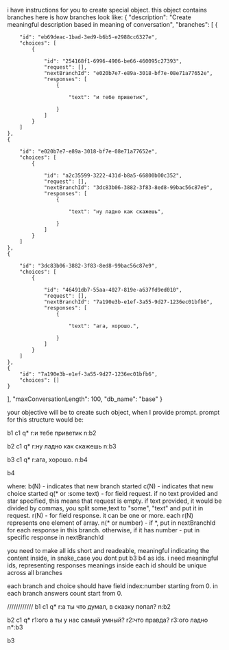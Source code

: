i have instructions for you to create special object. this object contains branches here is how branches look like:
{
  "description": "Create meaningful description based in meaning of conversation",
  "branches": [
    {

        "id": "eb69deac-1bad-3ed9-b6b5-e2988cc6327e",
        "choices": [
            {

                "id": "254168f1-6996-4906-be66-460095c27393",
                "request": [],
                "nextBranchId": "e020b7e7-e89a-3018-bf7e-08e71a77652e",
                "responses": [
                    {

                        "text": "и тебе приветик",

                    }
                ]
            }
        ]
    },
    {

        "id": "e020b7e7-e89a-3018-bf7e-08e71a77652e",
        "choices": [
            {

                "id": "a2c35599-3222-431d-b8a5-66800b00c352",
                "request": [],
                "nextBranchId": "3dc83b06-3882-3f83-8ed8-99bac56c87e9",
                "responses": [
                    {

                        "text": "ну ладно как скажешь",

                    }
                ]
            }
        ]
    },
    {

        "id": "3dc83b06-3882-3f83-8ed8-99bac56c87e9",
        "choices": [
            {

                "id": "46491db7-55aa-4027-819e-a637fd9ed010",
                "request": [],
                "nextBranchId": "7a190e3b-e1ef-3a55-9d27-1236ec01bfb6",
                "responses": [
                    {

                        "text": "ага, хорошо.",

                    }
                ]
            }
        ]
    },
    {
        "id": "7a190e3b-e1ef-3a55-9d27-1236ec01bfb6",
        "choices": []
    }
],
  "maxConversationLength": 100,
  "db_name": "base"
}


your objective will be to create such object, when I provide prompt. prompt for this structure would be:

b1
c1
q*
r:и тебе приветик
n:b2

b2
c1
q*
r:ну ладно как скажешь
n:b3

b3
c1
q*
r:ага, хорошо.
n:b4

b4

where:
 b(N) - indicates that new branch started
 c(N) - indicates that new choice started
 q(* or :some text) - for field request. if no text provided and star specified, this means that request is empty. if text provided, it would be divided by commas, you split some,text to "some", "text" and put it in request.
 r(N) - for field response. it can be one or more. each r(N) represents one element of array.
 n(* or number) - if *, put in nextBranchId for each response in this branch. otherwise, if it has number - put in specific response in nextBranchId

 you need to make all ids short and readeable, meaningful indicating the content inside, in snake_case
 you dont put b3 b4 as ids. i need meaningful ids, representing responses meanings inside
 each id should be unique across all branches

 each branch and choice should have field index:number starting from 0. in each branch answers count start from 0.




////////////
b1
c1
q*
r:а ты что думал, в сказку попал?
n:b2

b2
c1
q*
r1:ого а ты у нас самый умный?
r2:что правда?
r3:ого ладно
n*:b3

b3